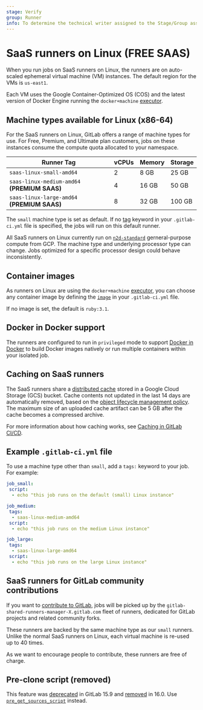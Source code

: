 ```yaml
---
stage: Verify
group: Runner
info: To determine the technical writer assigned to the Stage/Group associated with this page, see https://about.gitlab.com/handbook/product/ux/technical-writing/#assignments
---
```


# SaaS runners on Linux **(FREE SAAS)**

When you run jobs on SaaS runners on Linux, the runners are on auto-scaled ephemeral virtual machine (VM) instances.
The default region for the VMs is `us-east1`.

Each VM uses the Google Container-Optimized OS (COS) and the latest version of Docker Engine running the `docker+machine`
[executor](https://docs.gitlab.com/runner/executors#docker-machine-executor).

## Machine types available for Linux (x86-64)

For the SaaS runners on Linux, GitLab offers a range of machine types for use.
For Free, Premium, and Ultimate plan customers, jobs on these instances consume the compute quota allocated to your namespace.

| Runner Tag                                    | vCPUs | Memory | Storage |
|-----------------------------------------------|-------|--------|---------|
| `saas-linux-small-amd64`                      | 2     | 8 GB   | 25 GB   |
| `saas-linux-medium-amd64` **(PREMIUM SAAS)**  | 4     | 16 GB  | 50 GB   |
| `saas-linux-large-amd64`  **(PREMIUM SAAS)**  | 8     | 32 GB  | 100 GB  |

The `small` machine type is set as default. If no [tag](../../yaml/index.md#tags) keyword in your `.gitlab-ci.yml` file is specified,
the jobs will run on this default runner.

All SaaS runners on Linux currently run on
[`n2d-standard`](https://cloud.google.com/compute/docs/general-purpose-machines#n2d_machines) gerneral-purpose compute from GCP.
The machine type and underlying processor type can change. Jobs optimized for a specific processor design could behave inconsistently.

## Container images

As runners on Linux are using the `docker+machine` [executor](https://docs.gitlab.com/runner/executors#docker-machine-executor),
you can choose any container image by defining the [`image`](../../../ci/yaml/index.md#image) in your `.gitlab-ci.yml` file.

If no image is set, the default is `ruby:3.1`.

## Docker in Docker support

The runners are configured to run in `privileged` mode to support
[Docker in Docker](../../../ci/docker/using_docker_build.md#use-docker-in-docker)
to build Docker images natively or run multiple containers within your isolated job.

## Caching on SaaS runners

The SaaS runners share a [distributed cache](https://docs.gitlab.com/runner/configuration/autoscale.html#distributed-runners-caching)
stored in a Google Cloud Storage (GCS) bucket. Cache contents not updated in the last 14 days are automatically
removed, based on the [object lifecycle management policy](https://cloud.google.com/storage/docs/lifecycle).
The maximum size of an uploaded cache artifact can be 5 GB after the cache becomes a compressed archive.

For more information about how caching works, see [Caching in GitLab CI/CD](../../caching/index.md).

## Example `.gitlab-ci.yml` file

To use a machine type other than `small`, add a `tags:` keyword to your job.
For example:

```yaml
job_small:
 script:
  - echo "this job runs on the default (small) Linux instance"

job_medium:
 tags:
  - saas-linux-medium-amd64
 script:
  - echo "this job runs on the medium Linux instance"

job_large:
 tags:
  - saas-linux-large-amd64
 script:
  - echo "this job runs on the large Linux instance"
```

## SaaS runners for GitLab community contributions

If you want to [contribute to GitLab](https://about.gitlab.com/community/contribute/), jobs will be picked up by the
`gitlab-shared-runners-manager-X.gitlab.com` fleet of runners, dedicated for GitLab projects and related community forks.

These runners are backed by the same machine type as our `small` runners.
Unlike the normal SaaS runners on Linux, each virtual machine is re-used up to 40 times.

As we want to encourage people to contribute, these runners are free of charge.

<!--- start_remove The following content will be removed on remove_date: '2023-08-22' -->

## Pre-clone script (removed)

This feature was [deprecated](https://gitlab.com/gitlab-org/gitlab/-/issues/391896) in GitLab 15.9
and [removed](https://gitlab.com/gitlab-org/gitlab-runner/-/issues/29405) in 16.0.
Use [`pre_get_sources_script`](../../../ci/yaml/index.md#hookspre_get_sources_script) instead.

<!--- end_remove -->
